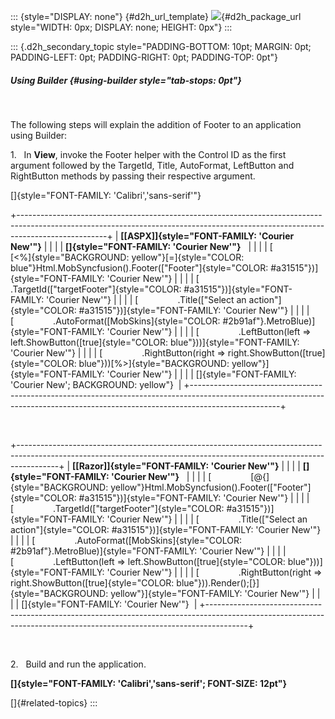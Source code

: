::: {style="DISPLAY: none"}
[](ms-xhelp:///?Id=d2h_url_template){#d2h_url_template} ![](!package_url!){#d2h_package_url style="WIDTH: 0px; DISPLAY: none; HEIGHT: 0px"}
:::

::: {.d2h_secondary_topic style="PADDING-BOTTOM: 10pt; MARGIN: 0pt; PADDING-LEFT: 0pt; PADDING-RIGHT: 0pt; PADDING-TOP: 0pt"}
##### Using Builder {#using-builder style="tab-stops: 0pt"}

 

The following steps will explain the addition of Footer to an application using Builder:

1.   In **View**, invoke the Footer helper with the Control ID as the first argument followed by the TargetId, Title, AutoFormat, LeftButton and RightButton methods by passing their respective argument.

[]{style="FONT-FAMILY: 'Calibri','sans-serif'"} 

+----------------------------------------------------------------------------------------------------------------------------------------------------------------------------------+
| **[\[ASPX\]]{style="FONT-FAMILY: 'Courier New'"}**                                                                                                                               |
|                                                                                                                                                                                  |
| **[]{style="FONT-FAMILY: 'Courier New'"}**                                                                                                                                       |
|                                                                                                                                                                                  |
| [                [\<%]{style="BACKGROUND: yellow"}[=]{style="COLOR: blue"}Html.MobSyncfusion().Footer([\"Footer\"]{style="COLOR: #a31515"})]{style="FONT-FAMILY: 'Courier New'"} |
|                                                                                                                                                                                  |
| [                .TargetId([\"targetFooter\"]{style="COLOR: #a31515"})]{style="FONT-FAMILY: 'Courier New'"}                                                                      |
|                                                                                                                                                                                  |
| [                .Title([\"Select an action\"]{style="COLOR: #a31515"})]{style="FONT-FAMILY: 'Courier New'"}                                                                     |
|                                                                                                                                                                                  |
| [                .AutoFormat([MobSkins]{style="COLOR: #2b91af"}.MetroBlue)]{style="FONT-FAMILY: 'Courier New'"}                                                                  |
|                                                                                                                                                                                  |
| [                .LeftButton(left =\> left.ShowButton([true]{style="COLOR: blue"}))]{style="FONT-FAMILY: 'Courier New'"}                                                         |
|                                                                                                                                                                                  |
| [                .RightButton(right =\> right.ShowButton([true]{style="COLOR: blue"}))[%\>]{style="BACKGROUND: yellow"}]{style="FONT-FAMILY: 'Courier New'"}                     |
|                                                                                                                                                                                  |
| []{style="FONT-FAMILY: 'Courier New'; BACKGROUND: yellow"}                                                                                                                       |
+----------------------------------------------------------------------------------------------------------------------------------------------------------------------------------+

 

+----------------------------------------------------------------------------------------------------------------------------------------------------------------------+
| **[\[Razor\]]{style="FONT-FAMILY: 'Courier New'"}**                                                                                                                  |
|                                                                                                                                                                      |
| **[]{style="FONT-FAMILY: 'Courier New'"}**                                                                                                                           |
|                                                                                                                                                                      |
| [                [\@{]{style="BACKGROUND: yellow"}Html.MobSyncfusion().Footer([\"Footer\"]{style="COLOR: #a31515"})]{style="FONT-FAMILY: 'Courier New'"}             |
|                                                                                                                                                                      |
| [                .TargetId([\"targetFooter\"]{style="COLOR: #a31515"})]{style="FONT-FAMILY: 'Courier New'"}                                                          |
|                                                                                                                                                                      |
| [                .Title([\"Select an action\"]{style="COLOR: #a31515"})]{style="FONT-FAMILY: 'Courier New'"}                                                         |
|                                                                                                                                                                      |
| [                .AutoFormat([MobSkins]{style="COLOR: #2b91af"}.MetroBlue)]{style="FONT-FAMILY: 'Courier New'"}                                                      |
|                                                                                                                                                                      |
| [                .LeftButton(left =\> left.ShowButton([true]{style="COLOR: blue"}))]{style="FONT-FAMILY: 'Courier New'"}                                             |
|                                                                                                                                                                      |
| [                .RightButton(right =\> right.ShowButton([true]{style="COLOR: blue"})).Render();[}]{style="BACKGROUND: yellow"}]{style="FONT-FAMILY: 'Courier New'"} |
|                                                                                                                                                                      |
| []{style="FONT-FAMILY: 'Courier New'"}                                                                                                                               |
+----------------------------------------------------------------------------------------------------------------------------------------------------------------------+

 

2.   Build and run the application.

**[]{style="FONT-FAMILY: 'Calibri','sans-serif'; FONT-SIZE: 12pt"}**  

[]{#related-topics}
:::
